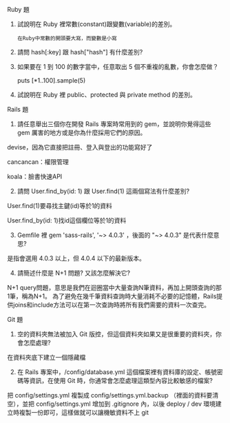 Ruby 題


 1.	試說明在 Ruby 裡常數(constant)跟變數(variable)的差別。

        在Ruby中常數的開頭要大寫，而變數是小寫


 2.	請問 hash[:key] 跟 hash["hash"] 有什麼差別?


 3.	如果要在 1 到 100 的數字當中，任意取出 5 個不重複的亂數，你會怎麼做？

    puts [*1..100].sample(5)


 4.	試說明在 Ruby 裡 public、protected 與 private method 的差別。



Rails 題


 1.	請任意舉出三個你在開發 Rails 專案時常用到的 gem，並說明你覺得這些 gem 厲害的地方或是你為什麼採用它們的原因。

  devise，因為它直接把註冊、登入與登出的功能寫好了

  cancancan：權限管理

  koala：臉書快速API



 2.	請問 User.find_by(id: 1) 跟 User.find(1) 這兩個寫法有什麼差別?

  User.find(1)要尋找主鍵(id)等於1的資料
  
  User.find_by(id: 1)找id這個欄位等於1的資料


 3.	Gemfile 裡 gem 'sass-rails', '~> 4.0.3' ，後面的 "~> 4.0.3" 是代表什麼意思?

  是指會選用 4.0.3 以上，但 4.0.4 以下的最新版本。


 4.	請簡述什麼是 N+1 問題? 又該怎麼解決它?

  N+1 query問題，意思是我們在迴圈當中大量查詢N筆資料，再加上開頭查詢的那1筆，稱為N+1。 為了避免在幾千筆資料查詢時大量消耗不必要的記憶體，Rails提供joins和include方法可以在第一次查詢時將所有我們需要的資料一次查完。



Git 題


 1.	空的資料夾無法被加入 Git 版控，但這個資料夾如果又是很重要的資料夾，你會怎麼處理?

  在資料夾底下建立一個隱藏檔


 2.	在 Rails 專案中，/config/database.yml 這個檔案裡有資料庫的設定、帳號密碼等資訊，在使用 Git 時，你通常會怎麼處理這類型內容比較敏感的檔案?

  把 config/settings.yml 複製成 config/settings.yml.backup （裡面的資料要清空），並把 config/settings.yml 增加到 .gitignore 內，以後 deploy / dev 環境建立時複製一份即可，這樣做就可以讓機敏資料不上 git
